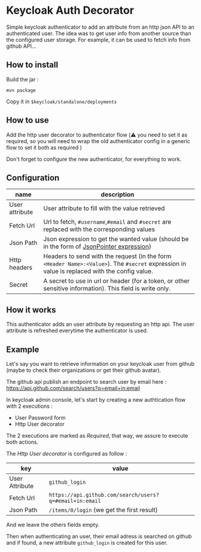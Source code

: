 # Keycloak Auth Decorator

Simple keycloak authenticator to add an attribute from an http json API to an authenticated user.
The idea was to get user info from another source than the configured user storage. For example, it can be used to fetch info from github API...

## How to install

Build the jar :

```
mvn package
```

Copy it in `$keycloak/standalone/deployments`

## How to use 

Add the http user decorator to authenticator flow (:warning: you need to set it as required, so you will need to wrap the old authenticator config in a generic flow to set it both as required )

Don't forget to configure the new authenticator, for everything to work.

## Configuration

  name  | description
----|----
User attribute | User attribute to fill with the value retrieved
Fetch Url      | Url to fetch, `#username`,`#email` and `#secret` are replaced with the corresponding values
Json Path      | Json expression to get the wanted value (should be in the form of [JsonPointer expression](https://tools.ietf.org/html/rfc6901))
Http headers   | Headers to send with the request (in the form `<Header Name>:<Value>`). The `#secret` expression in value is replaced with the config value.
Secret         | A secret to use in url or header (for a token, or other sensitive information). This field is write only.


## How it works 

This authenticator adds an user attribute by requesting an http api. The user attribute is refreshed everytime the authenticator is used.

## Example

Let's say you want to retrieve information on your keycloak user from github (maybe to check their organizations or get their github avatar). 

The github api publish an endpoint to search user by email here : https://api.github.com/search/users?q=email+in:email

In keycloak admin console, let's start by creating a new authtication flow with 2 executions : 
- User Password form
- Http User decorator

The 2 executions are marked as *Required*, that way, we assure to execute both actions.

The *Http User decorator* is configured as follow : 

 key | value
   --|--
User Attribute | `github_login`
Fetch Url      | `https://api.github.com/search/users?q=#email+in:email`
Json Path      | `/items/0/login` (we get the first result)

And we leave the others fields empty.

Then when authenticating an user, their email adress is searched on github and if found, a new attribute `github_login` is created for this user.